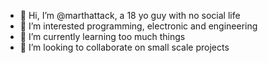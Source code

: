 - 👋 Hi, I’m @marthattack, a 18 yo guy with no social life
- 👀 I’m interested programming, electronic and engineering
- 🌱 I’m currently learning too much things
- 💞️ I’m looking to collaborate on small scale projects

<!---
marthattack/marthattack is a ✨ special ✨ repository because its `README.md` (this file) appears on your GitHub profile.
You can click the Preview link to take a look at your changes.
--->
